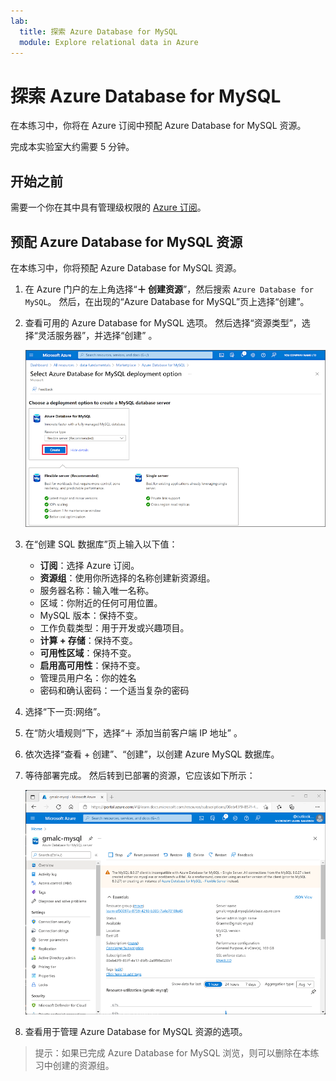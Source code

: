 ```yaml
---
lab:
  title: 探索 Azure Database for MySQL
  module: Explore relational data in Azure
---
```


# 探索 Azure Database for MySQL

在本练习中，你将在 Azure 订阅中预配 Azure Database for MySQL 资源。

完成本实验室大约需要 5 分钟。

## 开始之前

需要一个你在其中具有管理级权限的 [Azure 订阅](https://azure.microsoft.com/free)。

## 预配 Azure Database for MySQL 资源

在本练习中，你将预配 Azure Database for MySQL 资源。

1. 在 Azure 门户的左上角选择“**&#65291; 创建资源**”，然后搜索 `Azure Database for MySQL`。 然后，在出现的“Azure Database for MySQL”页上选择“创建”。

1. 查看可用的 Azure Database for MySQL 选项。 然后选择“资源类型”，选择“灵活服务器”，并选择“创建”  。

    ![Azure Database for MySQL 部署选项的屏幕截图](images/mysql-options.png)

1. 在“创建 SQL 数据库”页上输入以下值：
    - **订阅**：选择 Azure 订阅。
    - **资源组**：使用你所选择的名称创建新资源组。
    - 服务器名称：输入唯一名称。
    - 区域：你附近的任何可用位置。
    - MySQL 版本：保持不变。
    - 工作负载类型：用于开发或兴趣项目。
    - **计算 + 存储**：保持不变。
    - **可用性区域**：保持不变。
    - **启用高可用性**：保持不变。
    - 管理员用户名：你的姓名
    - 密码和确认密码：一个适当复杂的密码

1. 选择“下一页:网络”。

1. 在“防火墙规则”下，选择“&#65291; 添加当前客户端 IP 地址” 。

1. 依次选择“查看 + 创建”、“创建”，以创建 Azure MySQL 数据库。

1. 等待部署完成。 然后转到已部署的资源，它应该如下所示：

    ![Azure 门户的屏幕截图，其中显示 Azure Database for MySQL 页面。](images/mysql-portal.png)

1. 查看用于管理 Azure Database for MySQL 资源的选项。

> 提示：如果已完成 Azure Database for MySQL 浏览，则可以删除在本练习中创建的资源组。
